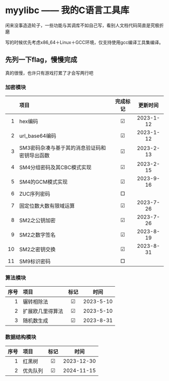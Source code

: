 # myylibc —— 我的C语言工具库

闲来没事造造轮子，一些功能与其调库不如自己写，看别人文档代码简直是究极折磨

写的时候优先考虑x86_64＋Linux＋GCC环境，仅支持使用gcc编译工具集编译。

## 先列一下flag，慢慢完成
真的很慢，也许只有游戏打累了才会写两行吧

### 加密模块
||项目|完成标记|更新时间|
|---:|:---|:---:|:---:|
|1|hex编码|☑|2023-1-12
|2|url_base64编码|☑|2023-1-12
|3|SM3密码杂凑与基于其的消息验证码和密钥导出函数|☑|2023-2-13
|4|SM4分组密码及其CBC模式实现|☑|2023-2-15
|5|SM4的GCM模式实现|☑|2023-9-16
|6|ZUC序列密码|□|
|7|固定位数大数有限域运算|☑|2023-7-26
|8|SM2之公钥加密|☑|2023-7-26
|9|SM2之数字签名|☑|2023-8-19
|10|SM2之密钥交换|☑|2023-8-31
|11|SM9标识密码|□|

### 算法模块
|序号|项目|标记|时间|
|---:|:---|:---:|:---:|
|1|辗转相除法|☑|2023-5-10
|2|扩展欧几里得算法|☑|2023-5-10
|3|随机数生成|☑|2023-8-31

### 数据结构模块
|序号|项目|标记|时间|
|---:|:---|:---:|:---:|
|1|红黑树|☑|2023-12-30
|2|优先队列|☑|2024-11-15
